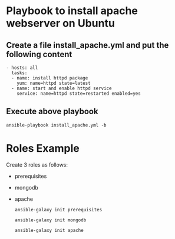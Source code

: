 # Playbook to install apache webserver on Ubuntu 
## Create a file **install_apache.yml** and put the following content

    - hosts: all
      tasks:
      - name: install httpd package
        yum: name=httpd state=latest
      - name: start and enable httpd service
        service: name=httpd state=restarted enabled=yes
    
## Execute above playbook

    ansible-playbook install_apache.yml -b

# Roles Example

Create 3 roles as follows:
  - prerequisites
  - mongodb
  - apache

        ansible-galaxy init prerequisites

        ansible-galaxy init mongodb

        ansible-galaxy init apache

        

